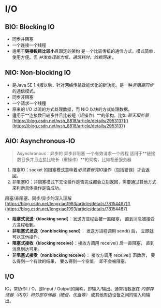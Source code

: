 # I/O

## BIO: Blocking IO
- 同步并阻塞
- 一个连接一个线程
- 适用于**链接数目比较小**且固定的架构
是一个比较传统的通信方式，模式简单，使用方便。但 _并发处理能力低，通信耗时，依赖网速_ 。

## NIO: Non-blocking IO
- 是Java SE 1.4版以后，针对网络传输效能优化的新功能。是一种*非阻塞同步*的通信模式。
- 同步非阻塞
- 一个请求一个线程
- 原来的 I/O 以流的方式处理数据，而 NIO 以块的方式处理数据。
- 适用于**连接数目较多并且比较短（轻操作）**的架构，比如 _聊天服务器_
 [https://blog.csdn.net/wsh_8818/article/details/2953137]()(https://blog.csdn.net/wsh_8818/article/details/2953137) 

## AIO: Asynchronous-IO
> Asynchronous：异步的
异步非阻塞
一个有效请求一个线程
适用于**链接数目多并且连接比较长（重操作）**的架构，比如相册服务器

1. 阻塞IO：socket 的阻塞模式意味着*必须要做完IO*操作（包括错误）才会返回。
2. 非阻塞IO：非阻塞模式下无论操作是否完成都会立刻返回，需要通过其他方式来判断具体操作是否成功。

阻塞/非阻塞、同步/异步的深入理解
 [https://blog.csdn.net/lengxiao1993/article/details/78154467]()(https://blog.csdn.net/lengxiao1993/article/details/78154467)  

- **阻塞式发送（blocking send）**：发送方进程会被一直阻塞， 直到消息被接受方进程收到。
- **非阻塞式发送（nonblocking send）**： 发送方进程调用 send() 后， 立即就可以其他操作。
- **阻塞式接收（blocking receive）**：接收方调用 receive() 后一直阻塞， 直到消息到达可用。
- **非阻塞式接受（nonblocking receive）**： 接收方调用 receive() 函数后， 要么得到一个有效的结果， 要么得到一个空值， 即不会被阻塞。

## I/O
IO，常协作I / O，是Input / Output的简称，即输入/输出。通常指数据在 _内部存储器（内存）和外部存储器（硬盘、优盘等）_ 或其他周边设备之间的输入和输出。

